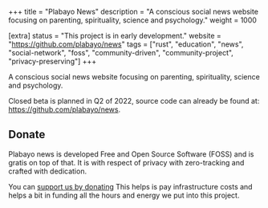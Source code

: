 +++
title = "Plabayo News"
description = "A conscious social news website focusing on parenting, spirituality, science and psychology."
weight = 1000

[extra]
status = "This project is in early development."
website = "https://github.com/plabayo/news"
tags = ["rust", "education", "news", "social-network", "foss", "community-driven", "community-project", "privacy-preserving"]
+++

A conscious social news website focusing on parenting, spirituality, science and psychology.

Closed beta is planned in Q2 of 2022, source code can already be found at: <https://github.com/plabayo/news>.

## Donate 

Plabayo news is developed Free and Open Source Software (FOSS) and is gratis on top of that.
It is with respect of privacy with zero-tracking and crafted with dedication.

You can [support us by donating](https://liberapay.com/Plabayo)
This helps is pay infrastructure costs and helps a bit in funding all the
hours and energy we put into this project.
